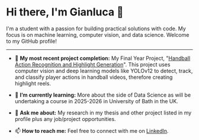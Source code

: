 # Hi there, I'm Gianluca 👋

I'm a student with a passion for building practical solutions with code. My focus is on machine learning, computer vision, and data science. Welcome to my GitHub profile!

---

- 🔭 **My most recent project completion:** My Final Year Project, "[Handball Action Recognition and Highlight Generation](https://github.com/GianUOM/Gianluca-Aquilina-348904L-Thesis)". This project uses computer vision and deep learning models like YOLOv12 to detect, track, and classify player actions in handball videos, therefore creating highlight reels.

- 🌱 **I’m currently learning:** More about the side of Data Science as will be undertaking a course in 2025-2026 in University of Bath in the UK.

- 💬 **Ask me about:** My research in my thesis and other project listed in my profile plus any job/project opportunities.

- 📫 **How to reach me:** Feel free to connect with me on [LinkedIn]([https://www.linkedin.com/in/your-profile-url](https://www.linkedin.com/in/gianluca-aquilina-682a64373/)).



